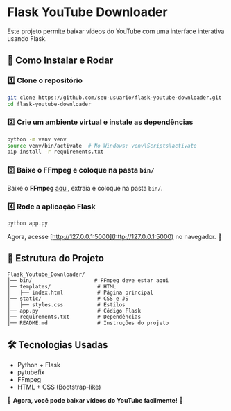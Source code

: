 # Flask YouTube Downloader

Este projeto permite baixar vídeos do YouTube com uma interface interativa usando Flask.

## 📌 Como Instalar e Rodar

### 1️⃣ Clone o repositório
```sh
git clone https://github.com/seu-usuario/flask-youtube-downloader.git
cd flask-youtube-downloader
```

### 2️⃣ Crie um ambiente virtual e instale as dependências
```sh
python -m venv venv
source venv/bin/activate  # No Windows: venv\Scripts\activate
pip install -r requirements.txt
```

### 3️⃣ Baixe o FFmpeg e coloque na pasta `bin/`
Baixe o **FFmpeg** [aqui](https://ffmpeg.org/download.html), extraia e coloque na pasta `bin/`.

### 4️⃣ Rode a aplicação Flask
```sh
python app.py
```

Agora, acesse [http://127.0.0.1:5000](http://127.0.0.1:5000) no navegador. 🚀

## 📂 Estrutura do Projeto
```
Flask_Youtube_Downloader/
│── bin/                    # FFmpeg deve estar aqui
│── templates/               # HTML
│   ├── index.html           # Página principal
│── static/                  # CSS e JS
│   ├── styles.css           # Estilos
│── app.py                   # Código Flask
│── requirements.txt         # Dependências
│── README.md                # Instruções do projeto
```

## 🛠 Tecnologias Usadas
- Python + Flask
- pytubefix
- FFmpeg
- HTML + CSS (Bootstrap-like)

📢 **Agora, você pode baixar vídeos do YouTube facilmente!** 🚀
